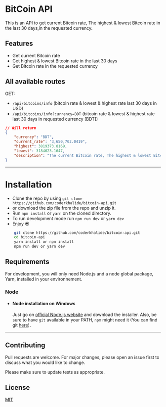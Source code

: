 # BitCoin API
This is an API to get current Bitcoin rate, The highest & lowest Bitcoin rate in the last 30 days,in the requested currency.


## Features
* Get current Bitcoin rate
* Get highest & lowest Bitcoin rate in the last 30 days
* Get Bitcoin rate in the requested currency

## All available routes


GET:

- `/api/bitcoins/info` 
(bitcoin rate & lowest & highest rate last 30 days in USD)
- `/api/bitcoins/info?currency=BDT` 
(bitcoin rate & lowest & highest rate last 30 days in requested currency [BDT])

```json
// Will return
{
    "currency": "BDT",
    "current_rate": "3,650,702.0419",
    "highest": 3819373.8169,
    "lowest": 3184623.1647,
    "description": "The current Bitcoin rate, The highest & lowest Bitcoin rate in the last 30 days (2022-02-20 to 2022-03-22), in BDT"
}
```
----------------------------------------------------------------

# Installation

* Clone the repo by using ```git clone https://github.com/coderkhalide/bitcoin-api.git```
* or download the zip file from the repo and unzip it.
* Run ```npm install``` or ```yarn``` on the cloned directory.
* To run development mode run ```npm run dev``` or ```yarn dev```
* Enjoy 😎

```bash
    git clone https://github.com/coderkhalide/bitcoin-api.git
    cd bitcoin-api
    yarn install or npm install
    npm run dev or yarn dev
```
## Requirements

For development, you will only need Node.js and a node global package, Yarn, installed in your environnement.

### Node
- #### Node installation on Windows

  Just go on [official Node.js website](https://nodejs.org/) and download the installer.
Also, be sure to have `git` available in your PATH, `npm` might need it (You can find git [here](https://git-scm.com/)).
----------------------------------------------------------------


## Contributing
Pull requests are welcome. For major changes, please open an issue first to discuss what you would like to change.

Please make sure to update tests as appropriate.

## License
[MIT](https://choosealicense.com/licenses/mit/)